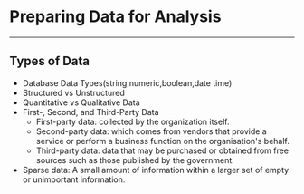 # Preparing Data for Analysis
* * *

## Types of Data
* Database Data Types(string,numeric,boolean,date time)
* Structured vs Unstructured
* Quantitative vs Qualitative Data
* First-, Second, and Third-Party Data
   * First-party data: collected by the organization itself.
   * Second-party data: which comes from vendors that provide a service or perform a business function on the organisation's behalf.
   * Third-party data: data that may be purchased or obtained from free sources such as those published by the government.
* Sparse data: A small amount of information within a larger set of empty or unimportant information.
